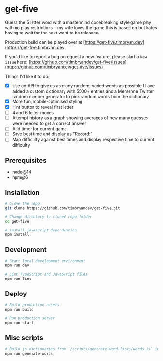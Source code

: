# get-five

Guess the 5 letter word with a mastermind codebreaking style game play with no play restrictions - my wife loves the game this is based on but hates having to wait for the next word to be released.

Production build can be played over at [https://get-five.timbryan.dev](https://get-five.timbryan.dev)

If you'd like to report a bug or request a new feature, please start a `New issue` here: [https://github.com/timbryandev/get-five/issues](https://github.com/timbryandev/get-five/issues)

Things I'd like it to do:

- [x] ~~Use an API to give us as many random, varied words as possible~~
      I have added a custom dictionary with 5500+ entries and a Mersenne Twister random number generator to pick random words from the dictionary
- [x] More fun, mobile-optimised styling
- [x] Hint button to reveal first letter
- [ ] 4 and 6 letter modes
- [ ] Attempt history as a graph showing averages of how many guesses were needed to get a correct answer
- [ ] Add timer for current game
- [ ] Save best time and display as "Record:"
- [ ] Map difficulty against best times and display respective time to current difficulty

## Prerequisites

- node@14
- npm@6

## Installation

```bash
# Clone the repo
git clone https://github.com/timbryandev/get-five.git

# Change directory to cloned repo folder
cd get-five

# Install javascript dependencies
npm install
```

## Development

```bash
# Start local development environment
npm run dev

# Lint TypeScript and JavaScript files
npm run lint
```

## Deploy

```bash
# Build production assets
npm run build

# Run production server
npm run start
```

## Misc scripts

```bash
# Build js dictionaries from `/scripts/generate-word-lists/words.js` into `/configs/words-[word length].js`
npm run generate-words
```
